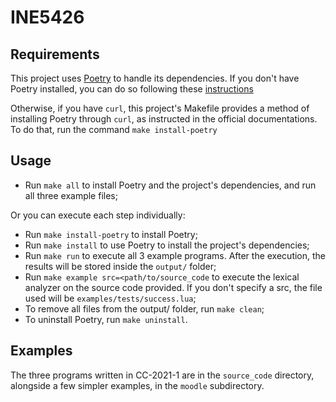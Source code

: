 # INE5426

## Requirements

This project uses [Poetry](https://python-poetry.org/) to handle its dependencies. If you don't have Poetry installed, you can do so following these [instructions](https://python-poetry.org/docs/#installation)

Otherwise, if you have `curl`, this project's Makefile provides a method of installing Poetry through `curl`, as instructed in the official documentations. To do that, run the command `make install-poetry`

## Usage
- Run `make all` to install Poetry and the project's dependencies, and run all three example files;

Or you can execute each step individually:
- Run `make install-poetry` to install Poetry;
- Run `make install` to use Poetry to install the project's dependencies;
- Run `make run` to execute all 3 example programs. After the execution, the results will be stored inside the `output/` folder;
- Run `make example src=<path/to/source_code` to execute the lexical analyzer on the source code provided. If you don't specify a src, the file used will be `examples/tests/success.lua`;
- To remove all files from the output/ folder, run `make clean`;
- To uninstall Poetry, run `make uninstall`.

## Examples
The three programs written in CC-2021-1 are in the `source_code` directory, alongside a few simpler examples, in the `moodle` subdirectory.
